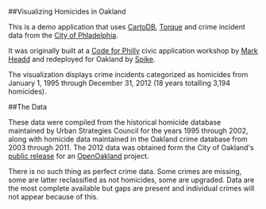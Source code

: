 ##Visualizing Homicides in Oakland

This is a demo application that uses [CartoDB](http://cartodb.com/), [Torque](https://github.com/CartoDB/torque) and crime incident data from the [City of Phladelphia](http://opendataphilly.org/opendata/resource/215/philadelphia-police-part-one-crime-incidents/).

It was originally built at a [Code for Philly](http://codeforphilly.org/) civic application workshop by [Mark Headd](http://twitter.com/mheadd) and redeployed for Oakland by [Spike](http://twitter.com/spjika).

The visualization displays crime incidents categorized as homicides from January 1, 1995 through December 31, 2012 (18 years totalling 3,194 homicides).

##The Data

These data were compiled from the historical homicide database maintained by Urban Strategies Council for the years 1995 through 2002, along with homicide data maintained in the Oakland crime database from 2003 through 2011. The 2012 data was obtained form the City of Oakland's [public release](https://data.oaklandnet.com) for an [OpenOakland](http://twitter.com/openoakland) project.

There is no such thing as perfect crime data. Some crimes are missing, some are latter reclassified as not homicides, some are upgraded. Data are the most complete available but gaps are present and individual crimes will not appear because of this.
